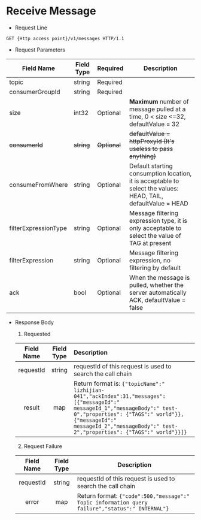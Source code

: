 # Receive Message

- Request Line

```http
GET {Http access point}/v1/messages HTTP/1.1
```

- Request Parameters

| Field Name                     | Field Type | Required     | Description                                                        |
| -------------------- | ---------- | ------------ | ----------------------------------------------------------- |
| topic                | string     | Required     |                                                             |
| consumerGroupId      | string     | Required     |                                                             |
| size                 | int32      | Optional     | **Maximum** number of message pulled at a time, 0 < size <=32, defaultValue = 32  |
| ~~consumerId~~       | ~~string~~ | ~~Optional~~ | ~~defaultValue = httpProxyId (It's useless to pass anything)~~              |
| consumeFromWhere     | string     | Optional     | Default starting consumption location, it is acceptable to select the values: HEAD, TAIL, defaultValue = HEAD |
| filterExpressionType | string     | Optional     | Message filtering expression type, it is only acceptable to select the value of TAG at present                       |
| filterExpression     | string     | Optional     | Message filtering expression, no filtering by default                                |
| ack                  | bool       | Optional     | When the message is pulled, whether the server automatically ACK, defaultValue = false           |

- Response Body

  1. Requested

  |  Field Name   | Field Type | Description                                                         |
  | :-------: | :------: | :----------------------------------------------------------- |
  | requestId                          |  string  | requestId of this request is used to search the call chain |
  |  result   |   map    | Return format is: `{"topicName":" lizhijian-041","ackIndex":31,"messages": [{"messageId":" messageId_1","messageBody":" test-0","properties": {"TAGS":" world"}},{"messageId":" messageId_2","messageBody":" test-2","properties": {"TAGS":" world"}}]}` |

  2. Request Failure

  |  Field Name   | Field Type | Description                                                         |
  | :-------: | :------: | ------------------------------------------------------------ |
  | requestId                          |  string  | requestId of this request is used to search the call chain |
  |   error   |   map    | Return format: `{"code":500,"message":" Topic information query failure","status":" INTERNAL"}` |
